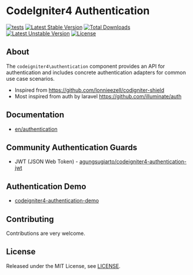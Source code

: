 # CodeIgniter4 Authentication

[![tests](https://github.com/agungsugiarto/codeigniter4-authentication/actions/workflows/php.yml/badge.svg)](https://github.com/agungsugiarto/codeigniter4-authentication/actions/workflows/php.yml)
[![Latest Stable Version](https://poser.pugx.org/agungsugiarto/codeigniter4-authentication/v)](https://github.com/agungsugiarto/codeigniter4-authentication/releases)
[![Total Downloads](https://poser.pugx.org/agungsugiarto/codeigniter4-authentication/downloads)](https://packagist.org/packages/agungsugiarto/codeigniter4-authentication/stats)
[![Latest Unstable Version](https://poser.pugx.org/agungsugiarto/codeigniter4-authentication/v/unstable)](https://packagist.org/packages/agungsugiarto/codeigniter4-authentication)
[![License](https://poser.pugx.org/agungsugiarto/codeigniter4-authentication/license)](https://github.com/agungsugiarto/codeigniter4-authentication/blob/master/LICENSE.md)

## About
The `codeigniter4\authentication` component provides an API for authentication and
includes concrete authentication adapters for common use case scenarios.

- Inspired from https://github.com/lonnieezell/codigniter-shield
- Most inspired from auth by laravel https://github.com/illuminate/auth


## Documentation
- [en/authentication](docs/en/authentication.md)

## Community Authentication Guards
- JWT (JSON Web Token) - [agungsugiarto/codeigniter4-authentication-jwt](https://github.com/agungsugiarto/codeigniter4-authentication-jwt)

## Authentication Demo
- [codeigniter4-authentication-demo](https://github.com/agungsugiarto/codeigniter4-authentication-demo)

## Contributing
Contributions are very welcome.

## License

Released under the MIT License, see [LICENSE](LICENSE.md).
